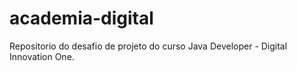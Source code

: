 # academia-digital

Repositorio do desafio de projeto do curso Java Developer - Digital Innovation One.
